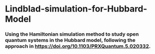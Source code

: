 # Lindblad-simulation-for-Hubbard-Model

### Using the Hamiltonian simulation method to study open quantum systems in the Hubbard model, following the approach in https://doi.org/10.1103/PRXQuantum.5.020332.
